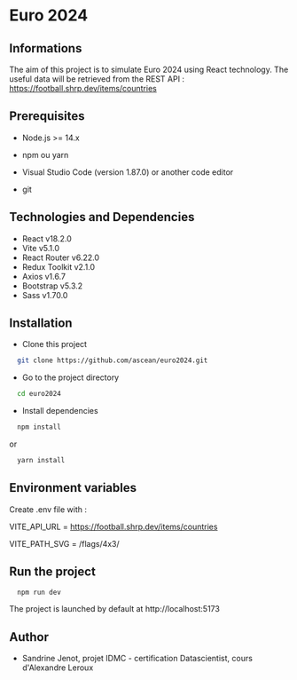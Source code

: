 # Euro 2024

## Informations 

The aim of this project is to simulate Euro 2024 using React technology.
The useful data will be retrieved from the REST API : https://football.shrp.dev/items/countries

## Prerequisites

- Node.js >= 14.x

- npm ou yarn

- Visual Studio Code (version 1.87.0) or another code editor

- git

## Technologies and Dependencies

- React v18.2.0
- Vite v5.1.0
- React Router v6.22.0
- Redux Toolkit v2.1.0
- Axios v1.6.7
- Bootstrap v5.3.2
- Sass v1.70.0

## Installation 
    
- Clone this project

```bash
  git clone https://github.com/ascean/euro2024.git
```

- Go to the project directory

```bash
  cd euro2024
```

- Install dependencies

```bash
  npm install 
```
or
```bash
  yarn install
```

## Environment variables
Create .env file with :

VITE_API_URL = https://football.shrp.dev/items/countries

VITE_PATH_SVG = /flags/4x3/

## Run the project

```bash
  npm run dev
```

The project is launched by default at http://localhost:5173

## Author

- Sandrine Jenot, projet IDMC - certification Datascientist, cours d'Alexandre Leroux

